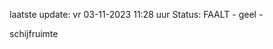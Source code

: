 laatste update: 
vr 03-11-2023 11:28   uur 
Status: FAALT - geel - 
<div class="service Y">schijfruimte</div>